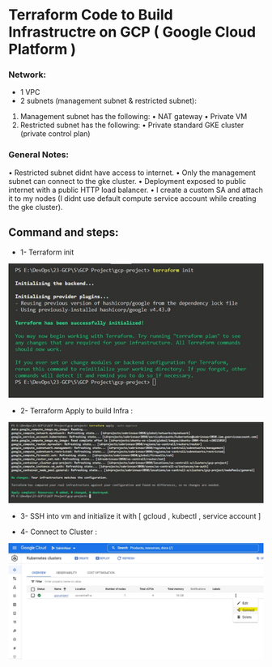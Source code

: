 # Terraform Code to Build Infrastructre on GCP ( Google Cloud Platform )
### Network:
* 1 VPC
* 2 subnets (management subnet & restricted subnet):
1. Management subnet has the following:
• NAT gateway
• Private VM
2. Restricted subnet has the following:
• Private standard GKE cluster (private control plan)

### General Notes:
• Restricted subnet didnt have access to internet.
• Only the management subnet can connect to the gke cluster.
• Deployment exposed to public internet with a public HTTP load balancer.
• I create a custom SA and attach it to my nodes (I didnt use default compute service account while creating the gke cluster).

## Command and steps:
* 1- Terraform init 

![img](../images/terra1.jpg)
* 2- Terraform Apply to build Infra :

![img](../images/terra2.jpg)

* 3- SSH into vm and initialize it with [ gcloud , kubectl , service account ]

* 4- Connect to Cluster :

![img](../images/terra3.jpg)
